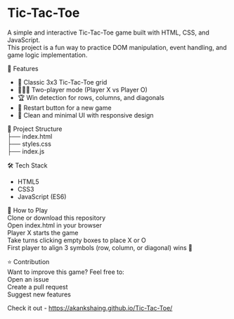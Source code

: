 # Tic-Tac-Toe

A simple and interactive Tic-Tac-Toe game built with HTML, CSS, and JavaScript.  <br>
This project is a fun way to practice DOM manipulation, event handling, and game logic implementation.  <br>

🚀 Features  <br>
- 🎲 Classic 3x3 Tic-Tac-Toe grid  <br>
- 👩‍🤝‍👩 Two-player mode (Player X vs Player O)  <br>
- 🏆 Win detection for rows, columns, and diagonals <br> 
- 🔄 Restart button for a new game  <br>
- 🎨 Clean and minimal UI with responsive design <br> 


📂 Project Structure  <br>
├── index.html <br>
├── styles.css <br>
├── index.js <br>


🛠️ Tech Stack  
- HTML5
- CSS3
- JavaScript (ES6)

🎯 How to Play  
Clone or download this repository  <br>
Open index.html in your browser <br>
Player X starts the game <br>
Take turns clicking empty boxes to place X or O <br>
First player to align 3 symbols (row, column, or diagonal) wins 🎉<br>

⭐ Contribution <br>
Want to improve this game? Feel free to: <br>
Open an issue <br>
Create a pull request <br>
Suggest new features <br>

Check it out - https://akankshaing.github.io/Tic-Tac-Toe/
